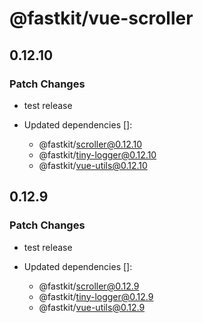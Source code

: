 # @fastkit/vue-scroller

## 0.12.10

### Patch Changes

- test release

- Updated dependencies []:
  - @fastkit/scroller@0.12.10
  - @fastkit/tiny-logger@0.12.10
  - @fastkit/vue-utils@0.12.10

## 0.12.9

### Patch Changes

- test release

- Updated dependencies []:
  - @fastkit/scroller@0.12.9
  - @fastkit/tiny-logger@0.12.9
  - @fastkit/vue-utils@0.12.9
